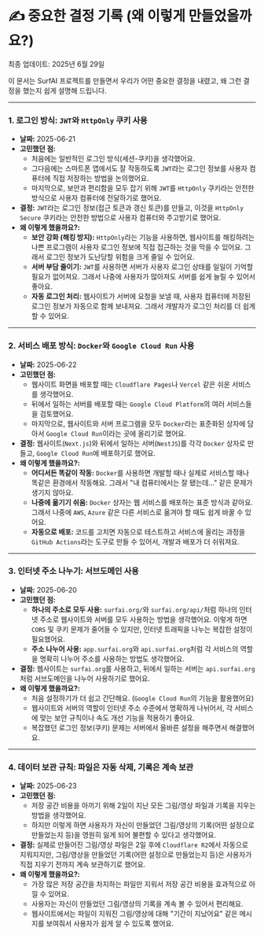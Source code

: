 # ✍️ 중요한 결정 기록 (왜 이렇게 만들었을까요?)
최종 업데이트: 2025년 6월 29일

이 문서는 SurfAI 프로젝트를 만들면서 우리가 어떤 중요한 결정을 내렸고, 왜 그런 결정을 했는지 쉽게 설명해 드립니다.

---

### 1. 로그인 방식: `JWT`와 `HttpOnly` 쿠키 사용

-   **날짜:** 2025-06-21
-   **고민했던 점:**
    -   처음에는 일반적인 로그인 방식(세션-쿠키)을 생각했어요.
    -   그다음에는 스마트폰 앱에서도 잘 작동하도록 `JWT`라는 로그인 정보를 사용자 컴퓨터에 직접 저장하는 방법을 논의했어요.
    -   마지막으로, 보안과 편리함을 모두 잡기 위해 `JWT`를 `HttpOnly` 쿠키라는 안전한 방식으로 사용자 컴퓨터에 전달하기로 했어요.
-   **결정:** `JWT`라는 로그인 정보(접근 토큰과 갱신 토큰)를 만들고, 이것을 `HttpOnly` `Secure` 쿠키라는 안전한 방법으로 사용자 컴퓨터와 주고받기로 했어요.
-   **왜 이렇게 했을까요?:**
    -   **보안 강화 (해킹 방지):** `HttpOnly`라는 기능을 사용하면, 웹사이트를 해킹하려는 나쁜 프로그램이 사용자 로그인 정보에 직접 접근하는 것을 막을 수 있어요. 그래서 로그인 정보가 도난당할 위험을 크게 줄일 수 있어요.
    -   **서버 부담 줄이기:** `JWT`를 사용하면 서버가 사용자 로그인 상태를 일일이 기억할 필요가 없어져요. 그래서 나중에 사용자가 많아져도 서버를 쉽게 늘릴 수 있어서 좋아요.
    -   **자동 로그인 처리:** 웹사이트가 서버에 요청을 보낼 때, 사용자 컴퓨터에 저장된 로그인 정보가 자동으로 함께 보내져요. 그래서 개발자가 로그인 처리를 더 쉽게 할 수 있어요.

---

### 2. 서비스 배포 방식: `Docker`와 `Google Cloud Run` 사용

-   **날짜:** 2025-06-22
-   **고민했던 점:**
    -   웹사이트 화면을 배포할 때는 `Cloudflare Pages`나 `Vercel` 같은 쉬운 서비스를 생각했어요.
    -   뒤에서 일하는 서버를 배포할 때는 `Google Cloud Platform`의 여러 서비스들을 검토했어요.
    -   마지막으로, 웹사이트와 서버 프로그램을 모두 `Docker`라는 표준화된 상자에 담아서 `Google Cloud Run`이라는 곳에 올리기로 했어요.
-   **결정:** 웹사이트(`Next.js`)와 뒤에서 일하는 서버(`NestJS`)를 각각 `Docker` 상자로 만들고, `Google Cloud Run`에 배포하기로 했어요.
-   **왜 이렇게 했을까요?:**
    -   **어디서든 똑같이 작동:** `Docker`를 사용하면 개발할 때나 실제로 서비스할 때나 똑같은 환경에서 작동해요. 그래서 "내 컴퓨터에서는 잘 됐는데..." 같은 문제가 생기지 않아요.
    -   **나중에 옮기기 쉬움:** `Docker` 상자는 웹 서비스를 배포하는 표준 방식과 같아요. 그래서 나중에 `AWS`, `Azure` 같은 다른 서비스로 옮겨야 할 때도 쉽게 바꿀 수 있어요.
    -   **자동으로 배포:** 코드를 고치면 자동으로 테스트하고 서비스에 올리는 과정을 `GitHub Actions`라는 도구로 만들 수 있어서, 개발과 배포가 더 쉬워져요.

---

### 3. 인터넷 주소 나누기: 서브도메인 사용

-   **날짜:** 2025-06-20
-   **고민했던 점:**
    -   **하나의 주소로 모두 사용:** `surfai.org/`와 `surfai.org/api/`처럼 하나의 인터넷 주소로 웹사이트와 서버를 모두 사용하는 방법을 생각했어요. 이렇게 하면 `CORS` 및 쿠키 문제가 줄어들 수 있지만, 인터넷 트래픽을 나누는 복잡한 설정이 필요했어요.
    -   **주소 나누어 사용:** `app.surfai.org`와 `api.surfai.org`처럼 각 서비스의 역할을 명확히 나누어 주소를 사용하는 방법도 생각했어요.
-   **결정:** 웹사이트는 `surfai.org`를 사용하고, 뒤에서 일하는 서버는 `api.surfai.org`처럼 서브도메인을 나누어 사용하기로 했어요.
-   **왜 이렇게 했을까요?:**
    -   처음 설정하기가 더 쉽고 간단해요. (`Google Cloud Run`의 기능을 활용했어요)
    -   웹사이트와 서버의 역할이 인터넷 주소 수준에서 명확하게 나뉘어서, 각 서비스에 맞는 보안 규칙이나 속도 개선 기능을 적용하기 좋아요.
    -   복잡했던 로그인 정보(쿠키) 문제는 서버에서 올바른 설정을 해주면서 해결했어요.

---

### 4. 데이터 보관 규칙: 파일은 자동 삭제, 기록은 계속 보관

-   **날짜:** 2025-06-23
-   **고민했던 점:**
    -   저장 공간 비용을 아끼기 위해 2일이 지난 모든 그림/영상 파일과 기록을 지우는 방법을 생각했어요.
    -   하지만 이렇게 하면 사용자가 자신이 만들었던 그림/영상의 기록(어떤 설정으로 만들었는지 등)을 영원히 잃게 되어 불편할 수 있다고 생각했어요.
-   **결정:** 실제로 만들어진 그림/영상 파일은 2일 후에 `Cloudflare R2`에서 자동으로 지워지지만, 그림/영상을 만들었던 기록(어떤 설정으로 만들었는지 등)은 사용자가 직접 지우기 전까지 계속 보관하기로 했어요.
-   **왜 이렇게 했을까요?:**
    -   가장 많은 저장 공간을 차지하는 파일만 지워서 저장 공간 비용을 효과적으로 아낄 수 있어요.
    -   사용자는 자신이 만들었던 그림/영상의 기록을 계속 볼 수 있어서 편리해요.
    -   웹사이트에서는 파일이 지워진 그림/영상에 대해 "기간이 지났어요" 같은 메시지를 보여줘서 사용자가 쉽게 알 수 있도록 했어요.